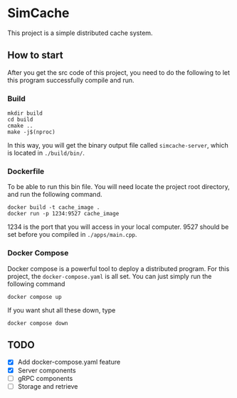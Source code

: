 # SimCache
This project is a simple distributed cache system.

## How to start
After you get the src code of this project, you need to do the following to let this program successfully compile and run.

### Build
```shell
mkdir build
cd build 
cmake ..
make -j$(nproc)
```
In this way, you will get the binary output file called `simcache-server`, which is located in `./build/bin/`.

### Dockerfile
To be able to run this bin file. You will need locate the project root directory, and run the following command.
```shell
docker build -t cache_image .
docker run -p 1234:9527 cache_image
```
1234 is the port that you will access in your local computer. 9527 should be set before you compiled in `./apps/main.cpp`.

### Docker Compose
Docker compose is a powerful tool to deploy a distributed program. For this project, the `docker-compose.yaml` is all set. You can just simply run the following command
```shell
docker compose up
```
If you want shut all these down, type
```shell
docker compose down
```

## TODO
- [x] Add docker-compose.yaml feature 
- [x] Server components
- [ ] gRPC components
- [ ] Storage and retrieve